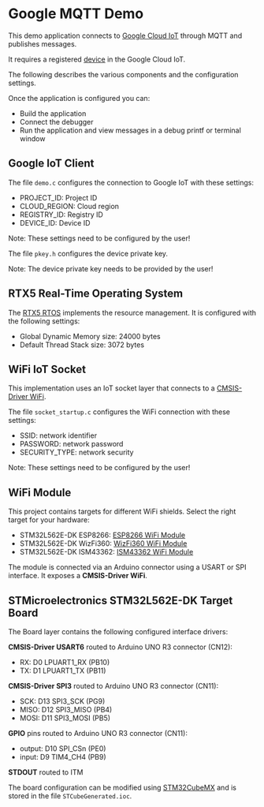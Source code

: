 Google MQTT Demo
================

This demo application connects to 
[Google Cloud IoT](https://cloud.google.com/solutions/iot/) 
through MQTT and publishes messages.

It requires a registered [device](https://www2.keil.com/iot/google) in the Google Cloud IoT.

The following describes the various components and the configuration settings.

Once the application is configured you can:
 - Build the application
 - Connect the debugger
 - Run the application and view messages in a debug printf or terminal window


Google IoT Client
-----------------
The file `demo.c` configures the connection to Google IoT with these settings:
 - PROJECT_ID:   Project ID
 - CLOUD_REGION: Cloud region
 - REGISTRY_ID:  Registry ID
 - DEVICE_ID:    Device ID

Note: These settings need to be configured by the user!

The file `pkey.h` configures the device private key.

Note: The device private key needs to be provided by the user!


RTX5 Real-Time Operating System
-------------------------------
The [RTX5 RTOS](https://arm-software.github.io/CMSIS_5/RTOS2/html/rtx5_impl.html) 
implements the resource management. It is configured with the following settings:

- Global Dynamic Memory size: 24000 bytes
- Default Thread Stack size: 3072 bytes


WiFi IoT Socket
---------------
This implementation uses an IoT socket layer that connects to a 
[CMSIS-Driver WiFi](https://arm-software.github.io/CMSIS_5/Driver/html/index.html).

The file `socket_startup.c` configures the WiFi connection with these settings:
 - SSID:          network identifier
 - PASSWORD:      network password
 - SECURITY_TYPE: network security

Note: These settings need to be configured by the user!


WiFi Module
-----------
This project contains targets for different WiFi shields. Select the right target for your hardware:
 - STM32L562E-DK ESP8266:  [ESP8266 WiFi Module](https://www2.keil.com/iot/shields/wrl13287)
 - STM32L562E-DK WizFi360: [WizFi360 WiFi Module](https://www2.keil.com/iot/shields/wizfi360)
 - STM32L562E-DK ISM43362: [ISM43362 WiFi Module](https://www2.keil.com/iot/shields/ismart43362)

The module is connected via an Arduino connector using a USART or SPI interface.
It exposes a **CMSIS-Driver WiFi**.


STMicroelectronics STM32L562E-DK Target Board
---------------------------------------------
The Board layer contains the following configured interface drivers:

**CMSIS-Driver USART6** routed to Arduino UNO R3 connector (CN12):
 - RX: D0 LPUART1_RX (PB10)
 - TX: D1 LPUART1_TX (PB11)

**CMSIS-Driver SPI3** routed to Arduino UNO R3 connector (CN11):
 - SCK:  D13 SPI3_SCK (PG9)
 - MISO: D12 SPI3_MISO (PB4)
 - MOSI: D11 SPI3_MOSI (PB5)

**GPIO** pins routed to Arduino UNO R3 connector (CN11):
 - output: D10 SPI_CSn (PE0)
 - input:  D9 TIM4_CH4 (PB9)

**STDOUT** routed to ITM

The board configuration can be modified using 
[STM32CubeMX](https://www.keil.com/pack/doc/STM32Cube/html/index.html) 
and is stored in the file `STCubeGenerated.ioc`.
